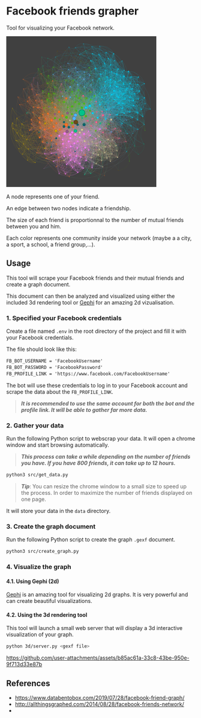 
# Facebook friends grapher

Tool for visualizing your Facebook network.

<img src="examples/example_1.png" width="400" height="400">

A node represents one of your friend.

An edge between two nodes indicate a friendship.

The size of each friend is proportionnal to the number of mutual friends between you and him.

Each color represents one community inside your network (maybe a a city, a sport, a school, a friend group,...).

## Usage

This tool will scrape your Facebook friends and their mutual friends and create a graph document.

This document can then be analyzed and visualized using either the included 3d rendering tool or [Gephi](https://gephi.org) for an amazing 2d vizualisation.

### 1. Specified your Facebook credentials

Create a file named `.env` in the root directory of the project and fill it with your Facebook credentials.

The file should look like this:

```txt
FB_BOT_USERNAME = 'FacebookUsername'
FB_BOT_PASSWORD = 'FacebookPassword'
FB_PROFILE_LINK = 'https://www.facebook.com/FacebookUsername'
```

The bot will use these credentials to log in to your Facebook account and scrape the data about the `FB_PROFILE_LINK`.

> ***It is recommended to use the same account for both the bot and the profile link. It will be able to gather far more data.***

### 2. Gather your data

Run the following Python script to webscrap your data. It will open a chrome window and start browsing automatically.

> ***This process can take a while depending on the number of friends you have. If you have 800 friends, it can take up to 12 hours.***

```bash
python3 src/get_data.py
```

> ***Tip***: You can resize the chrome window to a small size to speed up the process. In order to maximize the number of friends displayed on one page.

It will store your data in the `data` directory.

### 3. Create the graph document

Run the following Python script to create the graph `.gexf` document.

```bash
python3 src/create_graph.py
```

### 4. Visualize the graph

#### 4.1. Using Gephi (2d)

[Gephi](https://gephi.org) is an amazing tool for visualizing 2d graphs. It is very powerful and can create beautiful visualizations.

#### 4.2. Using the 3d rendering tool

This tool will launch a small web server that will display a 3d interactive visualization of your graph.

```bash
python 3d/server.py <gexf file>
```

<!-- 3d rendering video -->
https://github.com/user-attachments/assets/b85ac61a-33c8-43be-950e-9f713d33e87b

## References
- https://www.databentobox.com/2019/07/28/facebook-friend-graph/
- http://allthingsgraphed.com/2014/08/28/facebook-friends-network/
- 
